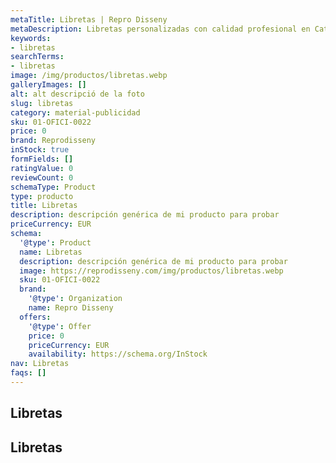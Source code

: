 ```yaml
---
metaTitle: Libretas | Repro Disseny
metaDescription: Libretas personalizadas con calidad profesional en Cataluña.
keywords:
- libretas
searchTerms:
- libretas
image: /img/productos/libretas.webp
galleryImages: []
alt: alt descripció de la foto
slug: libretas
category: material-publicidad
sku: 01-OFICI-0022
price: 0
brand: Reprodisseny
inStock: true
formFields: []
ratingValue: 0
reviewCount: 0
schemaType: Product
type: producto
title: Libretas
description: descripción genérica de mi producto para probar
priceCurrency: EUR
schema:
  '@type': Product
  name: Libretas
  description: descripción genérica de mi producto para probar
  image: https://reprodisseny.com/img/productos/libretas.webp
  sku: 01-OFICI-0022
  brand:
    '@type': Organization
    name: Repro Disseny
  offers:
    '@type': Offer
    price: 0
    priceCurrency: EUR
    availability: https://schema.org/InStock
nav: Libretas
faqs: []
---
```


## Libretas

## Libretas
